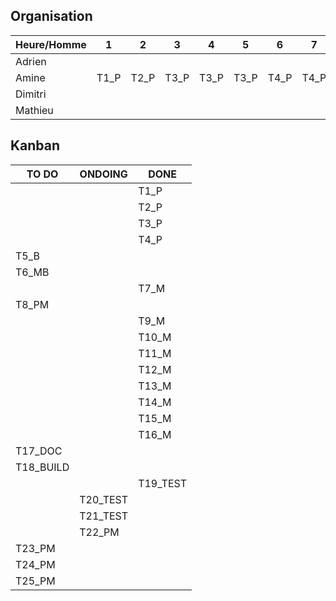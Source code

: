## Organisation

| Heure/Homme   | 1 | 2 | 3 | 4 | 5 | 6 | 7 | 8 | 9 | 10 | 11 | 12 |
| ------------- |---|---|---|---|---|---|---|---|---|----|----|----|
|  	Adrien	    |   |   |   |   |   |   |   |   |   |    |    |    |
|   Amine       |  T1_P | T2_P  | T3_P  | T3_P  | T3_P   | T4_P | T4_P  |  T19_TEST |  T20_TEST  | T20_TEST  | T20_TEST   |  |
|   Dimitri     |   |   |   |   |   |   |   |   |   |    |    |    |
|   Mathieu     |   |   |   |   |   |   |   |   |   |    |    |    |

## Kanban

|  TO DO  | ONDOING | DONE | 
| ------- | ------- | ---- |
|  		  |         | T1_P |
|         |         | T2_P |
|         |         | T3_P | 
|         |         | T4_P | 
|  T5_B	  |         |      |
|  T6_MB  |         |      |
|   	  |         | T7_M |
|  T8_PM  |         |      |
|  	      |         | T9_M     |
|    	  |         | T10_M    |
|    	  |         | T11_M    |
|    	  |         | T12_M    |
|    	  |         | T13_M    |
|    	  |         | T14_M    |
|    	  |         | T15_M    |
|    	  |         | T16_M    |
|  T17_DOC 	  |         |      |
|  T18_BUILD  |         |      |
|  	      |             |   T19_TEST   |
|     	  |  T20_TEST   |      |
|     	  |  T21_TEST   |      |
|  	  |    T22_PM     |      |
|  T23_PM	  |         |      |
|  T24_PM	  |         |      |
|  T25_PM	  |         |      |

   
 
 

 
    
 
 
 
 
 
 
 
